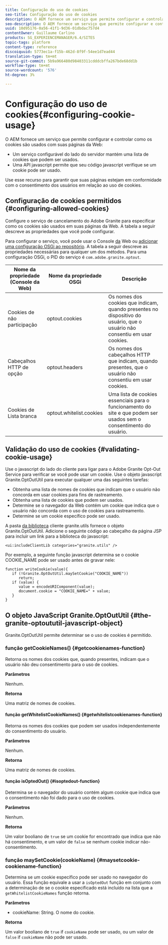 ```yaml
---
title: Configuração do uso de cookies
seo-title: Configuração do uso de cookies
description: O AEM fornece um serviço que permite configurar e controlar como os cookies são usados com suas páginas da Web
seo-description: O AEM fornece um serviço que permite configurar e controlar como os cookies são usados com suas páginas da Web
uuid: 10d95176-0a56-41f1-9d36-01dbdac757d4
contentOwner: Guillaume Carlino
products: SG_EXPERIENCEMANAGER/6.4/SITES
topic-tags: platform
content-type: reference
discoiquuid: 5773ec1a-f15b-462d-8f9f-54ee1d7ead44
translation-type: tm+mt
source-git-commit: 5b9a966480d98403311cdddcbffa267bde68dd1b
workflow-type: tm+mt
source-wordcount: '576'
ht-degree: 3%

---
```



# Configuração do uso de cookies{#configuring-cookie-usage}

O AEM fornece um serviço que permite configurar e controlar como os cookies são usados com suas páginas da Web:

* Um serviço configurável do lado do servidor mantém uma lista de cookies que podem ser usados.
* Uma API javascript permite que seu código javascript verifique se um cookie pode ser usado.

Use esse recurso para garantir que suas páginas estejam em conformidade com o consentimento dos usuários em relação ao uso de cookies.

## Configuração de cookies permitidos {#configuring-allowed-cookies}

Configure o serviço de cancelamento do Adobe Granite para especificar como os cookies são usados em suas páginas da Web. A tabela a seguir descreve as propriedades que você pode configurar.

Para configurar o serviço, você pode usar o Console [da](/help/sites-deploying/configuring-osgi.md#osgi-configuration-with-the-web-console) Web ou [adicionar uma configuração OSGi ao repositório](/help/sites-deploying/configuring-osgi.md#adding-a-new-configuration-to-the-repository). A tabela a seguir descreve as propriedades necessárias para qualquer um dos métodos. Para uma configuração OSGi, o PID do serviço é `com.adobe.granite.optout`.

| Nome da propriedade (Console da Web) | Nome da propriedade OSGi | Descrição |
|---|---|---|
| Cookies de não participação | optout.cookies | Os nomes dos cookies que indicam, quando presentes no dispositivo do usuário, que o usuário não consentiu em usar cookies. |
| Cabeçalhos HTTP de opção | optout.headers | Os nomes dos cabeçalhos HTTP que indicam, quando presentes, que o usuário não consentiu em usar cookies. |
| Cookies de Lista branca | optout.whitelist.cookies | Uma lista de cookies essenciais para o funcionamento do site e que podem ser usados sem o consentimento do usuário. |

## Validação do uso de cookies {#validating-cookie-usage}

Use o javascript do lado do cliente para ligar para o Adobe Granite Opt-Out Service para verificar se você pode usar um cookie. Use o objeto javascript Granite.OptOutUtil para executar qualquer uma das seguintes tarefas:

* Obtenha uma lista de nomes de cookies que indicam que o usuário não concorda em usar cookies para fins de rastreamento.
* Obtenha uma lista de cookies que podem ser usados.
* Determine se o navegador da Web contém um cookie que indica que o usuário não concorda com o uso de cookies para rastreamento.
* Determine se um cookie específico pode ser usado.

A pasta [da biblioteca](/help/sites-developing/clientlibs.md#referencing-client-side-libraries) cliente granite.utils fornece o objeto Granite.OptOutUtil. Adicione o seguinte código ao cabeçalho da página JSP para incluir um link para a biblioteca do javascript:

`<ui:includeClientLib categories="granite.utils" />`

Por exemplo, a seguinte função javascript determina se o cookie COOKIE_NAME pode ser usado antes de gravar nele:

```
function writeCookie(value){
   if (!Granite.OptOutUtil.maySetCookie("COOKIE_NAME")) 
      return;
   if (value) {
      value = encodeURIComponent(value);
      document.cookie = "COOKIE_NAME=" + value; 
   }
}
```

## O objeto JavaScript Granite.OptOutUtil {#the-granite-optoututil-javascript-object}

Granite.OptOutUtil permite determinar se o uso de cookies é permitido.

### função getCookieNames() {#getcookienames-function}

Retorna os nomes dos cookies que, quando presentes, indicam que o usuário não deu consentimento para o uso de cookies.

**Parâmetros**

Nenhum.

**Retorna**

Uma matriz de nomes de cookies.

#### função getWhitelistCookieNames() {#getwhitelistcookienames-function}

Retorna os nomes dos cookies que podem ser usados independentemente do consentimento do usuário.

**Parâmetros**

Nenhum.

**Retorna**

Uma matriz de nomes de cookies.

#### função isOptedOut() {#isoptedout-function}

Determina se o navegador do usuário contém algum cookie que indica que o consentimento não foi dado para o uso de cookies.

**Parâmetros**

Nenhum.

**Retorna**

Um valor booliano de `true` se um cookie for encontrado que indica que não há consentimento, e um valor de `false` se nenhum cookie indicar não-consentimento.

### função maySetCookie(cookieName) {#maysetcookie-cookiename-function}

Determina se um cookie específico pode ser usado no navegador do usuário. Essa função equivale a usar a `isOptedOut` função em conjunto com a determinação de se o cookie especificado está incluído na lista que a `getWhitelistCookieNames` função retorna.

**Parâmetros**

* cookieName: String. O nome do cookie.

**Retorna**

Um valor booliano de `true` if `cookieName` pode ser usado, ou um valor de `false` if `cookieName` não pode ser usado.
